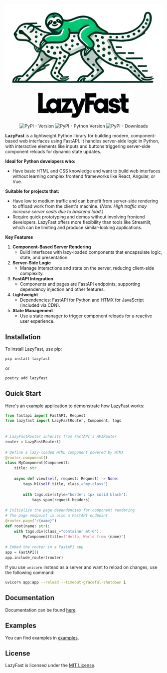 <p align="center">
  <img src="https://raw.githubusercontent.com/nikirg/lazyfast/refs/heads/main/img/logo.png" alt="LazyFast">
</p>
<p align="center">
  <img src="https://raw.githubusercontent.com/nikirg/lazyfast/refs/heads/main/img/title.png" alt="LazyFast">
</p>
<p align="center">
  <img alt="PyPI - Version" src="https://img.shields.io/pypi/v/lazyfast">
  <img alt="PyPI - Python Version" src="https://img.shields.io/pypi/pyversions/lazyfast">
  <img alt="PyPI - Downloads" src="https://img.shields.io/pypi/dm/lazyfast">
</p>

**LazyFast** is a lightweight Python library for building modern, component-based web interfaces using FastAPI. It handles server-side logic in Python, with interactive elements like inputs and buttons triggering server-side component reloads for dynamic state updates.

**Ideal for Python developers who:**
- Have basic HTML and CSS knowledge and want to build web interfaces without learning complex frontend frameworks like React, Angular, or Vue.

**Suitable for projects that:**
- Have low to medium traffic and can benefit from server-side rendering to offload work from the client's machine. *(Note: High traffic may increase server costs due to backend load.)*
- Require quick prototyping and demos without involving frontend developers. LazyFast offers more flexibility than tools like Streamlit, which can be limiting and produce similar-looking applications.

**Key Features**

1. **Component-Based Server Rendering**
   - Build interfaces with lazy-loaded components that encapsulate logic, state, and presentation.
2. **Server-Side Logic**
   - Manage interactions and state on the server, reducing client-side complexity.
3. **FastAPI Integration**
   - Components and pages are FastAPI endpoints, supporting dependency injection and other features.
4. **Lightweight**
   - Dependencies: FastAPI for Python and HTMX for JavaScript (included via CDN).
5. **State Management**
   - Use a state manager to trigger component reloads for a reactive user experience.

## Installation

To install LazyFast, use pip:

```bash
pip install lazyfast
```
or
```bash
poetry add lazyfast
```

## Quick Start

Here's an example application to demonstrate how LazyFast works:

```python
from fastapi import FastAPI, Request
from lazyfast import LazyFastRouter, Component, tags


# LazyFastRouter inherits from FastAPI's APIRouter
router = LazyFastRouter()

# Define a lazy-loaded HTML component powered by HTMX
@router.component()
class MyComponent(Component):
    title: str

    async def view(self, request: Request) -> None:
        tags.h1(self.title, class_="my-class")

        with tags.div(style="border: 1px solid black"):
            tags.span(request.headers)

# Initialize the page dependencies for component rendering
# The page endpoint is also a FastAPI endpoint
@router.page("/{name}")
def root(name: str):
    with tags.div(class_="container mt-6"):
        MyComponent(title=f"Hello, World from {name}")

# Embed the router in a FastAPI app
app = FastAPI()
app.include_router(router)
```
If you use `uvicorn` instead as a server and want to reload on changes, use the following command:
```bash
uvicorn app:app --reload --timeout-graceful-shutdown 1
```

## Documentation
Documentation can be found [here](https://github.com/nikirg/lazyfast/blob/main/DOCS.md).

## Examples
You can find examples in [examples](https://github.com/nikirg/lazyfast/tree/main/examples).

## License

LazyFast is licensed under the [MIT License](https://github.com/nikirg/lazyfast/blob/main/LICENSE).
